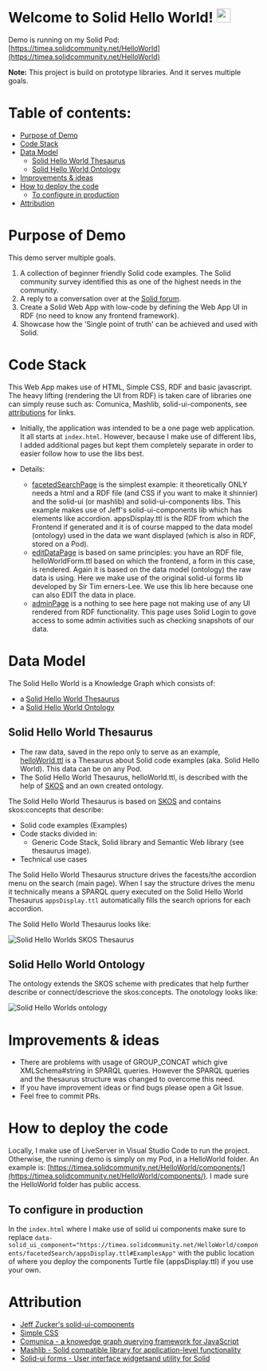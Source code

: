 # Welcome to Solid Hello World! <img src="https://media.giphy.com/media/hvRJCLFzcasrR4ia7z/giphy.gif" width="28">

Demo is running on my Solid Pod: [https://timea.solidcommunity.net/HelloWorld](https://timea.solidcommunity.net/HelloWorld)

**Note:** This project is build on prototype libraries. And it serves multiple goals.

# Table of contents:
- [Purpose of Demo](#Purpose-of-demo)
- [Code Stack](#Code-Stack)
- [Data Model](#Data-model)
  - [Solid Hello World Thesaurus](#Solid-Hello-World-Thesaurus)
  - [Solid Hello World Ontology](#Solid-Hello-World-Ontology)
- [Improvements & ideas](#Improvements-&-ideas)
- [How to deploy the code](#How-to-deploy-the-code)
  - [To configure in production](#To-configure-in-production)
- [Attribution](#Attribution)

# Purpose of Demo

This demo server multiple goals.
1) A collection of beginner friendly Solid code examples. The Solid community survey identified this as one of the highest needs in the community.
2) A reply to a conversation over at the [Solid forum](https://forum.solidproject.org/t/yet-another-solid-hello-world/4883/38).
3) Create a Solid Web App with low-code by defining the Web App UI in RDF (no need to know any frontend framework). 
4) Showcase how the 'Single point of truth' can be achieved and used with Solid.


# Code Stack

This Web App makes use of HTML, Simple CSS, RDF and basic javascript. The heavy lifting (rendering the UI from RDF) is taken care of libraries one can simply reuse such as: Comunica, Mashlib, solid-ui-components, see [attributions](#Attribution) for links.

* Initially, the application was intended to be a one page web application. It all starts at `index.html`. However, because I make use of different libs, I added additional pages but kept them completely separate in order to easier follow how to use the libs best. 

* Details:
  - [facetedSearchPage](https://github.com/timea-solid/SolidHelloWorlds/tree/master/src/facetedSearchPage) is the simplest example: it theoretically ONLY needs a html and a RDF file (and CSS if you want to make it shinnier) and the solid-ui (or mashlib) and solid-ui-components libs. This example makes use of Jeff's solid-ui-components lib which has elements like accordion. appsDisplay.ttl is the RDF from which the Frontend if generated and it is of course mapped to the data model (ontology) used in the data we want displayed (which is also in RDF, stored on a Pod).
  - [editDataPage](https://github.com/timea-solid/SolidHelloWorlds/tree/master/src/editDataPage) is based on same principles: you have an RDF file, helloWorldForm.ttl based on which the frontend, a form in this case, is rendered. Again it is based on the data model (ontology) the raw data is using. Here we make use of the original solid-ui forms lib developed by Sir Tim erners-Lee. We use this lib here because one can also EDIT the data in place. 
  - [adminPage](https://github.com/timea-solid/SolidHelloWorlds/tree/master/src/adminPage) is a nothing to see here page not making use of any UI rendered from RDF functionality. This page uses Solid Login to gove access to some admin activities such as checking snapshots of our data. 


# Data Model

The Solid Hello World is a Knowledge Graph which consists of:
- a [Solid Hello World Thesaurus](https://github.com/timea-solid/SolidHelloWorlds/blob/master/data/helloWorld.ttl)
- a [Solid Hello World Ontology](https://github.com/timea-solid/SolidHelloWorlds/blob/master/data/SolidHelloWorldOntology.ttl)

## Solid Hello World Thesaurus

* The raw data, saved in the repo only to serve as an example, [helloWorld.ttl](https://github.com/timea-solid/SolidHelloWorlds/blob/master/data/helloWorld.ttl) is a Thesaurus about Solid code examples (aka. Solid Hello World). This data can be on any Pod.
* The Solid Hello World Thesaurus, helloWorld.ttl, is described with the help of [SKOS](https://www.w3.org/2004/02/skos/) and an own created ontology.

The Solid Hello World Thesaurus is based on [SKOS](https://www.w3.org/2004/02/skos/) and contains skos:concepts that describe:
* Solid code examples (Examples)
* Code stacks divided in:
  * Generic Code Stack, Solid library and Semantic Web library (see thesaurus image).
* Technical use cases

The Solid Hello World Thesaurus structure drives the facests/the accordion menu on the search (main page). When I say the structure drives the menu it technically means a SPARQL query executed on the Solid Hello World Thesaurus `appsDisplay.ttl` automatically fills the search oprions for each accordion.

The Solid Hello World Thesaurus looks like:

![Solid Hello Worlds SKOS Thesaurus](/docs/SolidHelloWorldsSKOSThesaurus.png)

## Solid Hello World Ontology

The ontology extends the SKOS scheme with predicates that help further describe or connect/descriove the skos:concepts. The onotology looks like:

![Solid Hello Worlds ontology](/docs/SolidHelloWorldsOntology.png)


# Improvements & ideas

* There are problems with usage of GROUP_CONCAT which give XMLSchema#string in SPARQL queries. However the SPARQL queries and the thesaurus structure was changed to overcome this need.
* If you have improvement ideas or find bugs please open a Git Issue. 
* Feel free to commit PRs. 
 
# How to deploy the code

Locally, I make use of LiveServer in Visual Studio Code to run the project. 
Otherwise, the running demo is simply on my Pod, in a HelloWorld folder. An example is: [https://timea.solidcommunity.net/HelloWorld/components/](https://timea.solidcommunity.net/HelloWorld/components/). I made sure the HelloWorld folder has public access.  

## To configure in production

In the `index.html` where I make use of solid ui components make sure to replace `data-solid_ui_component="https://timea.solidcommunity.net/HelloWorld/components/facetedSearch/appsDisplay.ttl#ExamplesApp"` with the public location of where you deploy the components Turtle file (appsDisplay.ttl) if you use your own.

# Attribution

* [Jeff Zucker's solid-ui-components](https://github.com/jeff-zucker/solid-ui-components)
* [Simple CSS](https://simplecss.org/)
* [Comunica - a knowedge graph querying framework for JavaScript](https://github.com/comunica/comunica)
* [Mashlib - Solid compatible library for application-level functionality](https://github.com/solid/mashlib)
* [Solid-ui forms - User interface widgetsand utility for Solid](https://github.com/SolidOS/solid-ui)

